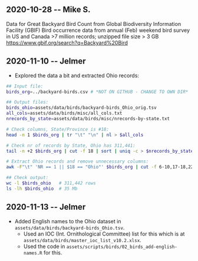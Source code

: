 ## 2020-10-28 -- Mike S.

Data for Great Backyard Bird Count from Global Biodiversity Information Facility (GBIF) 
Bird occurrence data from annual (Feb) weekend bird survey in US and Canada
\>7 million records; unzipped file size > 3 GB
https://www.gbif.org/search?q=Backyard%20Bird


## 2020-11-10 -- Jelmer 

- Explored the data a bit and extracted Ohio records:

```bash
## Input file: 
birds_org=../backyard-birds.csv # *NOT ON GITHUB - CHANGE TO OWN DIR*

## Output files:
birds_ohio=assets/data/birds/backyard-birds_Ohio_orig.tsv
all_cols=assets/data/birds/misc/all_cols.txt
nrecords_by_state=assets/data/birds/misc/nrecords-by-state.txt

# Check columns, State/Province is #18:
head -n 1 $birds_org | tr "\t" "\n" | nl > $all_cols

# Check nr of records by State, Ohio has 311,441:
tail -n +2 $birds_org | cut -f 18 | sort | uniq -c > $nrecords_by_state

# Extract Ohio records and remove unnecessary columns:
awk -F"\t" 'NR == 1 || $18 == "Ohio"' $birds_org | cut -f 6-10,17-18,22-23,30 > $birds_ohio

## Check output:
wc -l $birds_ohio   # 311,442 rows
ls -lh $birds_ohio  # 35 Mb
```


## 2020-11-13 -- Jelmer

- Added English names to the Ohio dataset in `assets/data/birds/backyard-birds_Ohio.tsv`.
  - Used an IOC (Int. Ornithological Committee) list for this which is at `assets/data/birds/master_ioc_list_v10.2.xlsx`.
  - Used the code in `assets/scripts/birds/02_birds_add-english-names.R` for this.
